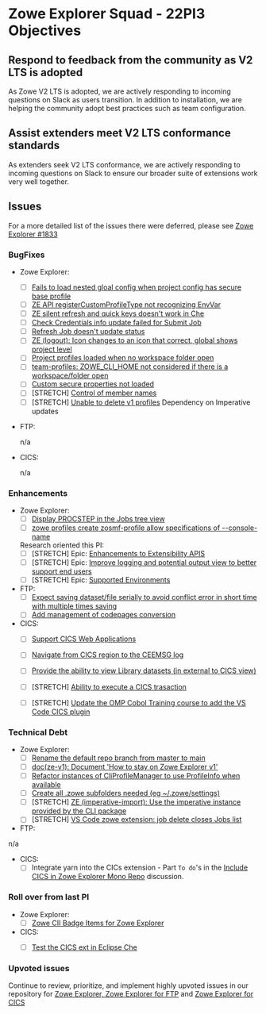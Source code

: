 # Zowe Explorer Squad - 22PI3 Objectives

## Respond to feedback from the community as V2 LTS is adopted
As Zowe V2 LTS is adopted, we are actively responding to incoming questions on Slack as users transition. In addition to installation, we are helping the community adopt best practices such as team configuration.

## Assist extenders meet V2 LTS conformance standards
As extenders seek V2 LTS conformance, we are actively responding to incoming questions on Slack to ensure our broader suite of extensions work very well together.

## Issues
For a more detailed list of the issues there were deferred, please see [Zowe Explorer #1833](https://github.com/zowe/vscode-extension-for-zowe/issues/1833)


### BugFixes

- Zowe Explorer:
  - [ ] [Fails to load nested gloal config when project config has secure base profile](https://github.com/zowe/vscode-extension-for-zowe/issues/1846)
  - [ ] [ZE API registerCustomProfileType not recognizing EnvVar](https://github.com/zowe/vscode-extension-for-zowe/issues/1825)
  - [ ] [ZE silent refresh and quick keys doesn't work in Che](https://github.com/zowe/vscode-extension-for-zowe/issues/1807)
  - [ ] [Check Credentials info update failed for Submit Job](https://github.com/zowe/vscode-extension-for-zowe/issues/1858)
  - [ ] [Refresh Job doesn't update status](https://github.com/zowe/vscode-extension-for-zowe/issues/1857)
  - [ ] [ZE (logout): Icon changes to an icon that correct, global shows project level](https://github.com/zowe/vscode-extension-for-zowe/issues/1839)
  - [ ] [Project profiles loaded when no workspace folder open](https://github.com/zowe/vscode-extension-for-zowe/issues/1802)
  - [ ] [team-profiles: ZOWE_CLI_HOME not considered if there is a workspace/folder open](https://github.com/zowe/vscode-extension-for-zowe/issues/1747)
  - [ ] [Custom secure properties not loaded](https://github.com/zowe/vscode-extension-for-zowe/issues/1663)
  - [ ] [STRETCH] [Control of member names](https://github.com/zowe/vscode-extension-for-zowe/issues/1849)
  - [ ] [STRETCH] [Unable to delete v1 profiles](https://github.com/zowe/vscode-extension-for-zowe/issues/1814) Dependency on Imperative updates

- FTP:

  n/a

- CICS:

  n/a

### Enhancements

- Zowe Explorer:
  - [ ] [Display PROCSTEP in the Jobs tree view](https://github.com/zowe/vscode-extension-for-zowe/issues/1832)
  - [ ] [zowe profiles create zosmf-profile allow specifications of --console-name](https://github.com/zowe/vscode-extension-for-zowe/issues/1667)
 
  Research oriented this PI:
  - [ ] [STRETCH] Epic: [Enhancements to Extensibility APIS](https://github.com/zowe/vscode-extension-for-zowe/issues/1791)
  - [ ] [STRETCH] Epic: [Improve logging and potential output view to better support end users](https://github.com/zowe/vscode-extension-for-zowe/issues/1024)
  - [ ] [STRETCH] Epic: [Supported Environments](https://github.com/zowe/vscode-extension-for-zowe/issues/1862)

- FTP:
  - [ ] [Expect saving dataset/file serially to avoid conflict error in short time with multiple times saving](https://github.com/zowe/vscode-extension-for-zowe/issues/1868)
  - [ ] [Add management of codepages conversion](https://github.com/zowe/zowe-cli-ftp-plugin/issues/83)

- CICS:
  - [ ] [Support CICS Web Applications](https://github.com/zowe/vscode-extension-for-cics/issues/273)
  - [ ] [Navigate from CICS region to the CEEMSG log](https://github.com/zowe/vscode-extension-for-cics/issues/178)
  - [ ] [Provide the ability to view Library datasets (in external to CICS view)](https://github.com/zowe/vscode-extension-for-cics/issues/250)
  - [ ] [STRETCH] [Ability to execute a CICS trasaction](https://github.com/zowe/vscode-extension-for-cics/issues/205)
  - [ ] [STRETCH] [Update the OMP Cobol Training course to add the VS Code CICS plugin](https://github.com/zowe/vscode-extension-for-cics/issues/189)


### Technical Debt

- Zowe Explorer:
  - [ ] [Rename the default repo branch from master to main](https://github.com/zowe/vscode-extension-for-zowe/issues/1869)
  - [ ] [doc(ze-v1): Document 'How to stay on Zowe Explorer v1'](https://github.com/zowe/vscode-extension-for-zowe/issues/1796) 
  - [ ] [Refactor instances of CliProfileManager to use ProfileInfo when available](https://github.com/zowe/vscode-extension-for-zowe/issues/1851)
  - [ ] [Create all .zowe subfolders needed (eg ~/.zowe/settings)](https://github.com/zowe/vscode-extension-for-zowe/issues/1850)
  - [ ] [STRETCH] [ZE (imperative-import): Use the imperative instance provided by the CLI package](https://github.com/zowe/vscode-extension-for-zowe/issues/1843)
  - [ ] [STRETCH] [VS Code zowe extension: job delete closes Jobs list](https://github.com/zowe/vscode-extension-for-zowe/issues/1676)

- FTP:

n/a

- CICS: 
  - [ ] Integrate yarn into the CICs extension
        - Part `To do`'s in the [Include CICS in Zowe Explorer Mono Repo](https://github.com/zowe/vscode-extension-for-zowe/discussions/1540) discussion.

### Roll over from last PI

- Zowe Explorer: 
  - [ ] [Zowe CII Badge Items for Zowe Explorer](https://github.com/zowe/vscode-extension-for-zowe/issues/1705)

- CICS:
  - [ ] [Test the CICS ext in Eclipse Che](https://github.com/zowe/vscode-extension-for-cics/issues/64)


### Upvoted issues
Continue to review, prioritize, and implement highly upvoted issues in our repository for [Zowe Explorer, Zowe Explorer for FTP](https://github.com/zowe/vscode-extension-for-zowe/issues?q=is%3Aissue+is%3Aopen+sort%3Areactions-%2B1-desc) and [Zowe Explorer for CICS](https://github.com/zowe/vscode-extension-for-cics/issues?q=is%3Aissue+is%3Aopen+sort%3Areactions-%2B1-desc)
